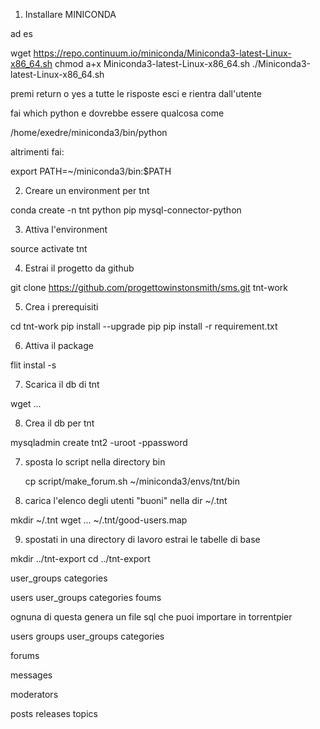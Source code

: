 
1. Installare MINICONDA

ad es 

wget https://repo.continuum.io/miniconda/Miniconda3-latest-Linux-x86_64.sh
chmod a+x Miniconda3-latest-Linux-x86_64.sh
./Miniconda3-latest-Linux-x86_64.sh

premi return o yes a tutte le risposte
esci e rientra dall'utente

fai which python
e dovrebbe essere qualcosa come

/home/exedre/miniconda3/bin/python

altrimenti fai:

export PATH=~/miniconda3/bin:$PATH

2. Creare un environment per tnt

conda create -n tnt python pip mysql-connector-python

3. Attiva l'environment

source activate tnt



4. Estrai il progetto da github

git clone https://github.com/progettowinstonsmith/sms.git tnt-work

5. Crea i prerequisiti

cd tnt-work
pip install --upgrade pip
pip install -r requirement.txt

6. Attiva il package

flit instal -s

7. Scarica il db di tnt

wget ...

8. Crea il db per tnt

mysqladmin create tnt2 -uroot -ppassword

7. sposta lo script nella directory bin

    cp script/make_forum.sh ~/miniconda3/envs/tnt/bin
    
8. carica l'elenco degli utenti "buoni" nella dir ~/.tnt

mkdir ~/.tnt
wget ... ~/.tnt/good-users.map

9. spostati in una directory di lavoro estrai le tabelle di base

mkdir ../tnt-export
cd ../tnt-export

user_groups
categories

users 
user_groups
categories
foums

ognuna di questa genera un file sql che puoi importare in torrentpier









users 
groups
user_groups
categories

forums

messages

moderators

posts
releases
topics
